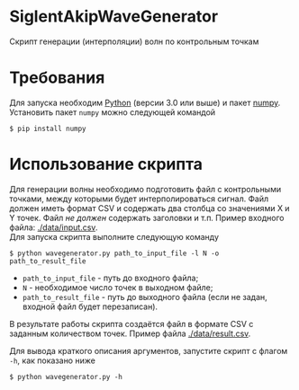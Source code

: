 # SiglentAkipWaveGenerator

Скрипт генерации (интерполяции) волн по контрольным точкам

# Требования

Для запуска необходим [Python](https://www.python.org/ftp/python/3.9.6/python-3.9.6-amd64.exe) (версии 3.0 или выше) и пакет [numpy](https://numpy.org/).  
Установить пакет `numpy` можно следующей командой

    $ pip install numpy

# Использование скрипта

Для генерации волны необходимо подготовить файл с контрольными точками, между которыми будет интерполироваться сигнал. Файл должен иметь формат CSV и содержать два столбца со значениями X и Y точек. Файл _не должен_ содержать заголовки и т.п. Пример входного файла: [./data/input.csv](./data/input.csv).  
Для запуска скрипта выполните следующую команду

    $ python wavegenerator.py path_to_input_file -l N -o path_to_result_file

- `path_to_input_file` - путь до входного файла;
- `N` - необходимое число точек в выходном файле;
- `path_to_result_file` - путь до выходного файла (если не задан, входной файл будет перезаписан).

В результате работы скрипта создаётся файл в формате CSV с заданным количеством точек. Пример файла [./data/result.csv](./data/result.csv).

Для вывода краткого описания аргументов, запустите скрипт с флагом `-h`, как показано ниже

    $ python wavegenerator.py -h
